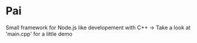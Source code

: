 # Pai
Small framework for Node.js like developement with C++
-> Take a look at 'main.cpp' for a little demo
